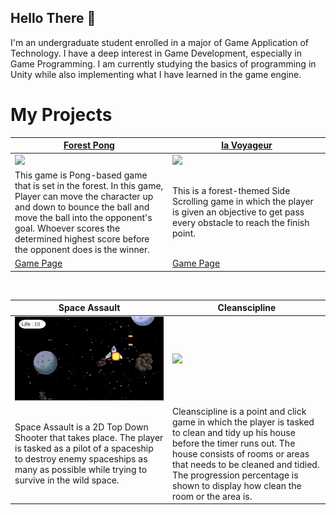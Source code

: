 ## Hello There 👋
I'm an undergraduate student enrolled in a major of Game Application of Technology. I have a deep interest in Game Development, especially in Game Programming. I am currently studying the basics of programming in Unity while also implementing what I have learned in the game engine.  

# My Projects
<table width="100%">
  <thead>
    <tr>
      <th width="50%"><a href="https://yehuda-ekglecia.itch.io/forest-pong"> Forest Pong </a></th>
      <th width="50%"><a href="https://yehuda-ekglecia.itch.io/la-voyageur"> la Voyageur </a></th>
    </tr>
  </thead>
  <tbody>
    <tr>
      <td> <img src="https://github.com/gityehuda/gityehuda/blob/main/img/Forest%20pong%20-%20Made%20with%20Clipchamp.gif"> </td>
      <td> <img src="https://github.com/gityehuda/gityehuda/blob/main/img/la%20Voyageur%20-%20Made%20with%20Clipchamp.gif"> </td>
    </tr>
    <tr>
      <td vallign="text-top"> This game is Pong-based game that is set in the forest. In this game, Player can move the character up and down to bounce the ball and move the ball into the opponent's goal. Whoever scores the determined highest score before the opponent does is the winner.</td>
      <td vallign="text-top"> This is a forest-themed Side Scrolling game in which the player is given an objective to get pass every obstacle to reach the finish point. </td>
    </tr>
    <tr>
      <td> <a href="https://yehuda-ekglecia.itch.io/forest-pong"> Game Page </td>
      <td> <a href="https://yehuda-ekglecia.itch.io/la-voyageur"> Game Page </td>
    </tr>
  </tbody>
</table>
        
<br>

<table width="100%"> 
  <thead>
    <tr>
      <th width="50%"> Space Assault </th>
      <th width="50%"> Cleanscipline </th>
    </tr>
  </thead>
  <tbody>
    <tr>
      <td> <img src="https://github.com/gityehuda/gityehuda/blob/main/img/Space%20Assault%20-%20Made%20with%20Clipchamp.gif"> </td>
      <td> <img src="https://github.com/gityehuda/gityehuda/blob/main/img/Cleanscipline%20-%20Made%20with%20Clipchamp.gif"> </td>
    </tr>
    <tr>
      <td vallign="text-top"> Space Assault is a 2D Top Down Shooter that takes place. The player is tasked as a pilot of a spaceship to destroy enemy spaceships as many as possible while trying to survive in the wild space. </td>
       <td vallign="text-top"> Cleanscipline is a point and click game in which the player is tasked to clean and tidy up his house before the timer runs out. The house consists of rooms or areas that needs to be cleaned and tidied. The progression percentage is shown to display how clean the room or the area is. </td>
    </tr>
  </tbody>
</table>
